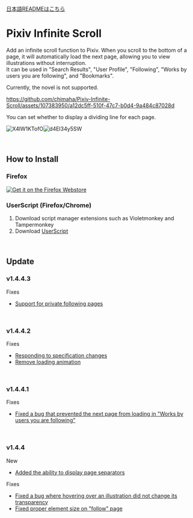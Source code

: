 [日本語READMEはこちら](https://github.com/chimaha/Pixiv-Infinite-Scroll)  

# Pixiv Infinite Scroll

Add an infinite scroll function to Pixiv. When you scroll to the bottom of a page, it will automatically load the next page, allowing you to view illustrations without interruption.  
It can be used in "Search Results", "User Profile", "Following", "Works by users you are following", and "Bookmarks".  

Currently, the novel is not supported.  

https://github.com/chimaha/Pixiv-Infinite-Scroll/assets/107383950/a12dc5ff-510f-47c7-b0d4-9a484c87028d  


You can set whether to display a dividing line for each page.  

![X4lW1KTofO](https://github.com/chimaha/Pixiv-Infinite-Scroll/assets/107383950/fef7ec7f-fdcd-4184-a576-53331f382e51)![d4EI34y5SW](https://github.com/chimaha/Pixiv-Infinite-Scroll/assets/107383950/cefb6473-e3b4-4013-8ad0-c7467001d469)

&nbsp;  

## How to Install
### Firefox
<a href="https://addons.mozilla.org/en-US/firefox/addon/pixiv-infinite-scroll/" rel="nofollow"><img src="https://camo.githubusercontent.com/93008761190f691a7bea18556da6cad05b8ac6ef6a1e9e4121718bec79a45768/68747470733a2f2f626c6f672e6d6f7a696c6c612e6f72672f6164646f6e732f66696c65732f323031352f31312f6765742d7468652d6164646f6e2e706e67" alt="Get it on the Firefox Webstore" data-canonical-src="https://blog.mozilla.org/addons/files/2015/11/get-the-addon.png" style="max-width: 100%;"></a>

### UserScript (Firefox/Chrome)
1. Download script manager extensions such as Violetmonkey and Tampermonkey
2. Download [UserScript](https://github.com/chimaha/Pixiv-Infinite-Scroll/raw/main/script/pixivinfinitescroll.user.js)

&nbsp;  

## Update  
### v1.4.4.3  
Fixes  
- [Support for private following pages](https://github.com/chimaha/Pixiv-Infinite-Scroll/commit/3cd58461c9490da64f8784ebced6465152fdf87f)  

&nbsp;
### v1.4.4.2  
Fixes  
- [Responding to specification changes](https://github.com/chimaha/Pixiv-Infinite-Scroll/commit/3cd58461c9490da64f8784ebced6465152fdf87f)  
- [Remove loading animation](https://github.com/chimaha/Pixiv-Infinite-Scroll/commit/3cd58461c9490da64f8784ebced6465152fdf87f)  

&nbsp;
### v1.4.4.1  
Fixes  
- [Fixed a bug that prevented the next page from loading in "Works by users you are following"](https://github.com/chimaha/Pixiv-Infinite-Scroll/commit/002d18f5741bce7a8dfd3b363fde9936e804daf6)  

&nbsp;
### v1.4.4  
New  
- [Added the ability to display page separators](https://github.com/chimaha/Pixiv-Infinite-Scroll/commit/a78c50d8dc7a5b66fd7c5663406f6ca723a9022f)

Fixes  
- [Fixed a bug where hovering over an illustration did not change its transparency](https://github.com/chimaha/Pixiv-Infinite-Scroll/commit/046a1b5b395918380aef0649f1d706ad22402df5)
- [Fixed proper element size on "follow" page](https://github.com/chimaha/Pixiv-Infinite-Scroll/commit/6e849a861db31db2bc97e5176aca364b569cbc42)